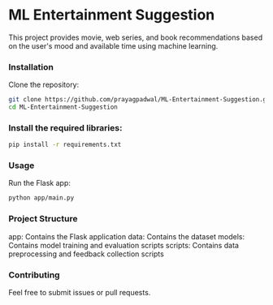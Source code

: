 # ML Entertainment Suggestion

This project provides movie, web series, and book recommendations based on the user's mood and available time using machine learning.

### Installation

Clone the repository:

```sh
git clone https://github.com/prayagpadwal/ML-Entertainment-Suggestion.git
cd ML-Entertainment-Suggestion
 ```

### Install the required libraries:

```sh
pip install -r requirements.txt
 ```

### Usage
Run the Flask app:

```sh
python app/main.py
 ```

### Project Structure
app: Contains the Flask application
data: Contains the dataset
models: Contains model training and evaluation scripts
scripts: Contains data preprocessing and feedback collection scripts

### Contributing
Feel free to submit issues or pull requests.
